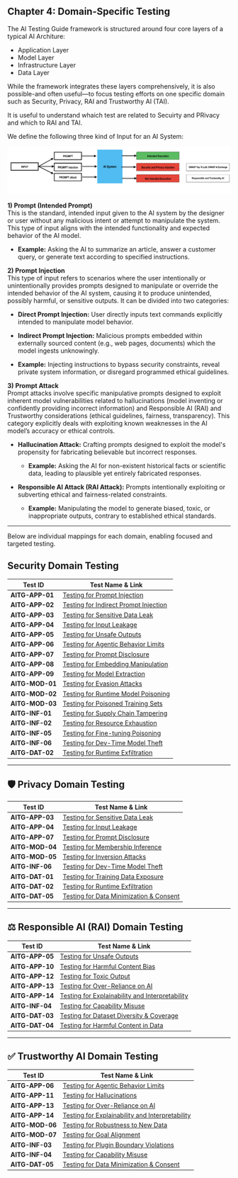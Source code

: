 ## Chapter 4: Domain-Specific Testing

The AI Testing Guide framework is structured around four core layers of a typical AI Architure:
- Application Layer
- Model Layer
- Infrastructure Layer
- Data Layer

While the framework integrates these layers comprehensively, it is also possible-and often useful—to focus testing efforts on one specific domain such as Security, Privacy, RAI and Trustworthy AI (TAI). 

It is useful to understand whaich test are related to Secuirty and PRivacy and which to RAI and TAI.

We define the following three kind of Input for an AI System:

<p align="center">
  <img src="/Document/images/Prompt.png" alt="Description" width="800"/>
</p>

**1) Prompt (Intended Prompt)**  
This is the standard, intended input given to the AI system by the designer or user without any malicious intent or attempt to manipulate the system. This type of input aligns with the intended functionality and expected behavior of the AI model.

- **Example:** Asking the AI to summarize an article, answer a customer query, or generate text according to specified instructions.


**2) Prompt Injection**  
This type of input refers to scenarios where the user intentionally or unintentionally provides prompts designed to manipulate or override the intended behavior of the AI system, causing it to produce unintended, possibly harmful, or sensitive outputs. It can be divided into two categories:

- **Direct Prompt Injection:** User directly inputs text commands explicitly intended to manipulate model behavior.
- **Indirect Prompt Injection:** Malicious prompts embedded within externally sourced content (e.g., web pages, documents) which the model ingests unknowingly.

- **Example:** Injecting instructions to bypass security constraints, reveal private system information, or disregard programmed ethical guidelines.


**3) Prompt Attack**  
Prompt attacks involve specific manipulative prompts designed to exploit inherent model vulnerabilities related to hallucinations (model inventing or confidently providing incorrect information) and Responsible AI (RAI) and Trustworthy considerations (ethical guidelines, fairness, transparency). This category explicitly deals with exploiting known weaknesses in the AI model’s accuracy or ethical controls.

- **Hallucination Attack:** Crafting prompts designed to exploit the model's propensity for fabricating believable but incorrect responses.
  - **Example:** Asking the AI for non-existent historical facts or scientific data, leading to plausible yet entirely fabricated responses.

- **Responsible AI Attack (RAI Attack):** Prompts intentionally exploiting or subverting ethical and fairness-related constraints.
  - **Example:** Manipulating the model to generate biased, toxic, or inappropriate outputs, contrary to established ethical standards.

---

Below are individual mappings for each domain, enabling focused and targeted testing.


## Security Domain Testing

| Test ID       | Test Name & Link |
|---------------|------------------|
| **AITG-APP-01**   | [Testing for Prompt Injection](/content/tests/AITG-APP-01_Testing_for_Prompt_Injection.md) |
| **AITG-APP-02**   | [Testing for Indirect Prompt Injection](content/tests/AITG-APP-02_Testing_for_Indirect_Prompt_Injection.md) |
| **AITG-APP-03**   | [Testing for Sensitive Data Leak](content/tests/AITG-APP-03_Testing_for_Sensitive_Data_Leak.md) |
| **AITG-APP-04**   | [Testing for Input Leakage](content/tests/AITG-APP-04_Testing_for_Input_Leakage.md) |
| **AITG-APP-05**   | [Testing for Unsafe Outputs](content/tests/AITG-APP-05_Testing_for_Unsafe_Outputs.md) |
| **AITG-APP-06**   | [Testing for Agentic Behavior Limits](content/tests/AITG-APP-06_Testing_for_Agentic_Behavior_Limits.md) |
| **AITG-APP-07**   | [Testing for Prompt Disclosure](content/tests/AITG-APP-07_Testing_for_Prompt_Disclosure.md) |
| **AITG-APP-08**   | [Testing for Embedding Manipulation](content/tests/AITG-APP-08_Testing_for_Embedding_Manipulation.md) |
| **AITG-APP-09**   | [Testing for Model Extraction](content/tests/AITG-APP-09_Testing_for_Model_Extraction.md) |
| **AITG-MOD-01**   | [Testing for Evasion Attacks](content/tests/AITG-MOD-01_Testing_for_Evasion_Attacks.md) |
| **AITG-MOD-02**   | [Testing for Runtime Model Poisoning](content/tests/AITG-MOD-02_Testing_for_Runtime_Model_Poisoning.md) |
| **AITG-MOD-03**   | [Testing for Poisoned Training Sets](content/tests/AITG-MOD-03_Testing_for_Poisoned_Training_Sets.md) |
| **AITG-INF-01**   | [Testing for Supply Chain Tampering](content/tests/AITG-INF-01_Testing_for_Supply_Chain_Tampering.md) |
| **AITG-INF-02**   | [Testing for Resource Exhaustion](content/tests/AITG-INF-02_Testing_for_Resource_Exhaustion.md) |
| **AITG-INF-05**   | [Testing for Fine-tuning Poisoning](content/tests/AITG-INF-05_Testing_for_Fine-tuning_Poisoning.md) |
| **AITG-INF-06**   | [Testing for Dev-Time Model Theft](content/tests/AITG-INF-06_Testing_for_Dev-Time_Model_Theft.md) |
| **AITG-DAT-02**   | [Testing for Runtime Exfiltration](content/tests/AITG-DAT-02_Testing_for_Runtime_Exfiltration.md) |

---

## 🛡️ Privacy Domain Testing

| Test ID       | Test Name & Link |
|---------------|------------------|
| **AITG-APP-03**   | [Testing for Sensitive Data Leak](content/tests/AITG-APP-03_Testing_for_Sensitive_Data_Leak.md) |
| **AITG-APP-04**   | [Testing for Input Leakage](content/tests/AITG-APP-04_Testing_for_Input_Leakage.md) |
| **AITG-APP-07**   | [Testing for Prompt Disclosure](content/tests/AITG-APP-07_Testing_for_Prompt_Disclosure.md) |
| **AITG-MOD-04**   | [Testing for Membership Inference](content/tests/AITG-MOD-04_Testing_for_Membership_Inference.md) |
| **AITG-MOD-05**   | [Testing for Inversion Attacks](content/tests/AITG-MOD-05_Testing_for_Inversion_Attacks.md) |
| **AITG-INF-06**   | [Testing for Dev-Time Model Theft](content/tests/AITG-INF-06_Testing_for_Dev-Time_Model_Theft.md) |
| **AITG-DAT-01**   | [Testing for Training Data Exposure](content/tests/AITG-DAT-01_Testing_for_Training_Data_Exposure.md) |
| **AITG-DAT-02**   | [Testing for Runtime Exfiltration](content/tests/AITG-DAT-02_Testing_for_Runtime_Exfiltration.md) |
| **AITG-DAT-05**   | [Testing for Data Minimization & Consent](content/tests/AITG-DAT-05_Testing_for_Data_Minimization_and_Consent.md) |

---

## ⚖️ Responsible AI (RAI) Domain Testing

| Test ID       | Test Name & Link |
|---------------|------------------|
| **AITG-APP-05**   | [Testing for Unsafe Outputs](content/tests/AITG-APP-05_Testing_for_Unsafe_Outputs.md) |
| **AITG-APP-10**   | [Testing for Harmful Content Bias](content/tests/AITG-APP-10_Testing_for_Harmful_Content_Bias.md) |
| **AITG-APP-12**   | [Testing for Toxic Output](content/tests/AITG-APP-12_Testing_for_Toxic_Output.md) |
| **AITG-APP-13**   | [Testing for Over-Reliance on AI](content/tests/AITG-APP-13_Testing_for_Over-Reliance_on_AI.md) |
| **AITG-APP-14**   | [Testing for Explainability and Interpretability](content/tests/AITG-APP-14_Testing_for_Explainability_and_Interpretability.md) |
| **AITG-INF-04**   | [Testing for Capability Misuse](content/tests/AITG-INF-04_Testing_for_Capability_Misuse.md) |
| **AITG-DAT-03**   | [Testing for Dataset Diversity & Coverage](content/tests/AITG-DAT-03_Testing_for_Dataset_Diversity_and_Coverage.md) |
| **AITG-DAT-04**   | [Testing for Harmful Content in Data](content/tests/AITG-DAT-04_Testing_for_Harmful_Content_in_Data.md) |

---

## ✅ Trustworthy AI Domain Testing

| Test ID       | Test Name & Link |
|---------------|------------------|
| **AITG-APP-06**   | [Testing for Agentic Behavior Limits](content/tests/AITG-APP-06_Testing_for_Agentic_Behavior_Limits.md) |
| **AITG-APP-11**   | [Testing for Hallucinations](content/tests/AITG-APP-11_Testing_for_Hallucinations.md) |
| **AITG-APP-13**   | [Testing for Over-Reliance on AI](content/tests/AITG-APP-13_Testing_for_Over-Reliance_on_AI.md) |
| **AITG-APP-14**   | [Testing for Explainability and Interpretability](content/tests/AITG-APP-14_Testing_for_Explainability_and_Interpretability.md) |
| **AITG-MOD-06**   | [Testing for Robustness to New Data](content/tests/AITG-MOD-06_Testing_for_Robustness_to_New_Data.md) |
| **AITG-MOD-07**   | [Testing for Goal Alignment](content/tests/AITG-MOD-07_Testing_for_Goal_Alignment.md) |
| **AITG-INF-03**   | [Testing for Plugin Boundary Violations](content/tests/AITG-INF-03_Testing_for_Plugin_Boundary_Violations.md) |
| **AITG-INF-04**   | [Testing for Capability Misuse](content/tests/AITG-INF-04_Testing_for_Capability_Misuse.md) |
| **AITG-DAT-05**   | [Testing for Data Minimization & Consent](content/tests/AITG-DAT-05_Testing_for_Data_Minimization_and_Consent.md) |

